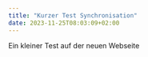 ```yaml
---
title: "Kurzer Test Synchronisation"
date: 2023-11-25T08:03:09+02:00
---
```


Ein kleiner Test auf der neuen Webseite
